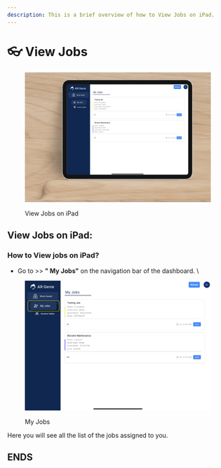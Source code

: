 ```yaml
---
description: This is a brief overview of how to View Jobs on iPad.
---
```


# 👓 View Jobs

<figure><img src="../.gitbook/assets/Digital Device Mockup Freebie.jpg" alt=""><figcaption><p>View Jobs on iPad</p></figcaption></figure>

## View Jobs on iPad:&#x20;

### How to View jobs on iPad?



* Go to >> **" My Jobs"** on the navigation bar of the dashboard. \


<figure><img src="../.gitbook/assets/View Jobs on iPad.jpg" alt=""><figcaption><p>My Jobs</p></figcaption></figure>



Here you will see all the list of the jobs assigned to you.&#x20;



## ENDS

